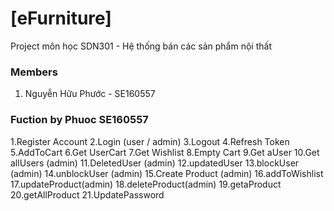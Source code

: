 # [eFurniture]
  Project môn học SDN301 - Hệ thống bán các sản phẩm nội thất
  
### Members
  1. Nguyễn Hữu Phước - SE160557

### Fuction by Phuoc SE160557
1.Register Account
2.Login (user / admin)
3.Logout
4.Refresh Token
5.AddToCart
6.Get UserCart
7.Get Wishlist
8.Empty Cart
9.Get aUser
10.Get allUsers (admin)
11.DeletedUser (admin)
12.updatedUser 
13.blockUser (admin)
14.unblockUser (admin)
15.Create Product (admin)
16.addToWishlist
17.updateProduct(admin)
18.deleteProduct(admin)
19.getaProduct
20.getAllProduct
21.UpdatePassword